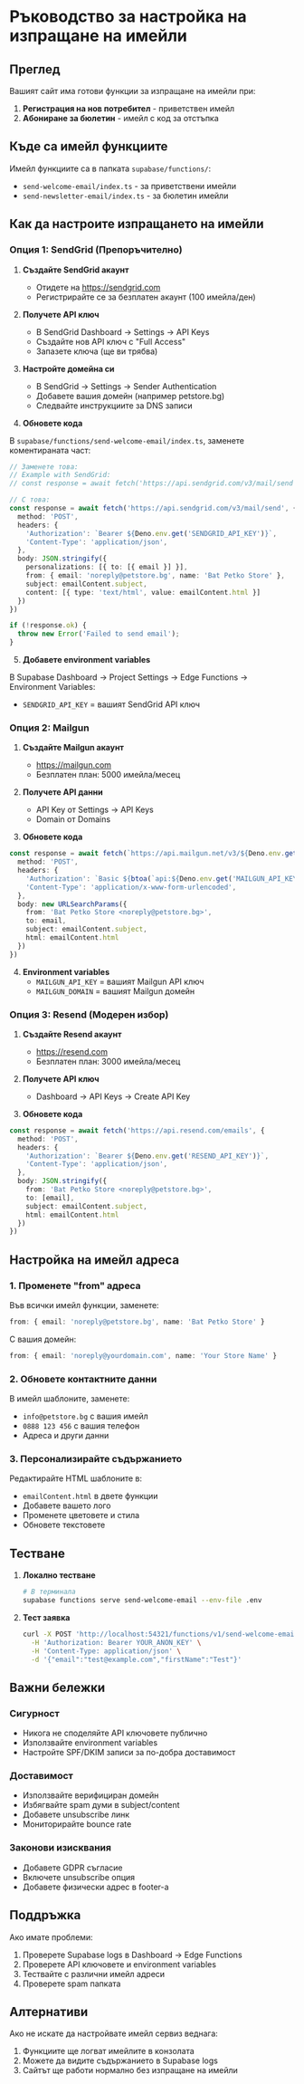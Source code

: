 # Ръководство за настройка на изпращане на имейли

## Преглед

Вашият сайт има готови функции за изпращане на имейли при:
1. **Регистрация на нов потребител** - приветствен имейл
2. **Абониране за бюлетин** - имейл с код за отстъпка

## Къде са имейл функциите

Имейл функциите са в папката `supabase/functions/`:
- `send-welcome-email/index.ts` - за приветствени имейли
- `send-newsletter-email/index.ts` - за бюлетин имейли

## Как да настроите изпращането на имейли

### Опция 1: SendGrid (Препоръчително)

1. **Създайте SendGrid акаунт**
   - Отидете на https://sendgrid.com
   - Регистрирайте се за безплатен акаунт (100 имейла/ден)

2. **Получете API ключ**
   - В SendGrid Dashboard → Settings → API Keys
   - Създайте нов API ключ с "Full Access"
   - Запазете ключа (ще ви трябва)

3. **Настройте домейна си**
   - В SendGrid → Settings → Sender Authentication
   - Добавете вашия домейн (например petstore.bg)
   - Следвайте инструкциите за DNS записи

4. **Обновете кода**

В `supabase/functions/send-welcome-email/index.ts`, заменете коментираната част:

```typescript
// Заменете това:
// Example with SendGrid:
// const response = await fetch('https://api.sendgrid.com/v3/mail/send', {

// С това:
const response = await fetch('https://api.sendgrid.com/v3/mail/send', {
  method: 'POST',
  headers: {
    'Authorization': `Bearer ${Deno.env.get('SENDGRID_API_KEY')}`,
    'Content-Type': 'application/json',
  },
  body: JSON.stringify({
    personalizations: [{ to: [{ email }] }],
    from: { email: 'noreply@petstore.bg', name: 'Bat Petko Store' },
    subject: emailContent.subject,
    content: [{ type: 'text/html', value: emailContent.html }]
  })
})

if (!response.ok) {
  throw new Error('Failed to send email');
}
```

5. **Добавете environment variables**

В Supabase Dashboard → Project Settings → Edge Functions → Environment Variables:
- `SENDGRID_API_KEY` = вашият SendGrid API ключ

### Опция 2: Mailgun

1. **Създайте Mailgun акаунт**
   - https://mailgun.com
   - Безплатен план: 5000 имейла/месец

2. **Получете API данни**
   - API Key от Settings → API Keys
   - Domain от Domains

3. **Обновете кода**

```typescript
const response = await fetch(`https://api.mailgun.net/v3/${Deno.env.get('MAILGUN_DOMAIN')}/messages`, {
  method: 'POST',
  headers: {
    'Authorization': `Basic ${btoa(`api:${Deno.env.get('MAILGUN_API_KEY')}`)}`,
    'Content-Type': 'application/x-www-form-urlencoded',
  },
  body: new URLSearchParams({
    from: 'Bat Petko Store <noreply@petstore.bg>',
    to: email,
    subject: emailContent.subject,
    html: emailContent.html
  })
})
```

4. **Environment variables**
   - `MAILGUN_API_KEY` = вашият Mailgun API ключ
   - `MAILGUN_DOMAIN` = вашият Mailgun домейн

### Опция 3: Resend (Модерен избор)

1. **Създайте Resend акаунт**
   - https://resend.com
   - Безплатен план: 3000 имейла/месец

2. **Получете API ключ**
   - Dashboard → API Keys → Create API Key

3. **Обновете кода**

```typescript
const response = await fetch('https://api.resend.com/emails', {
  method: 'POST',
  headers: {
    'Authorization': `Bearer ${Deno.env.get('RESEND_API_KEY')}`,
    'Content-Type': 'application/json',
  },
  body: JSON.stringify({
    from: 'Bat Petko Store <noreply@petstore.bg>',
    to: [email],
    subject: emailContent.subject,
    html: emailContent.html
  })
})
```

## Настройка на имейл адреса

### 1. Променете "from" адреса

Във всички имейл функции, заменете:
```typescript
from: { email: 'noreply@petstore.bg', name: 'Bat Petko Store' }
```

С вашия домейн:
```typescript
from: { email: 'noreply@yourdomain.com', name: 'Your Store Name' }
```

### 2. Обновете контактните данни

В имейл шаблоните, заменете:
- `info@petstore.bg` с вашия имейл
- `0888 123 456` с вашия телефон
- Адреса и други данни

### 3. Персонализирайте съдържанието

Редактирайте HTML шаблоните в:
- `emailContent.html` в двете функции
- Добавете вашето лого
- Променете цветовете и стила
- Обновете текстовете

## Тестване

1. **Локално тестване**
   ```bash
   # В терминала
   supabase functions serve send-welcome-email --env-file .env
   ```

2. **Тест заявка**
   ```bash
   curl -X POST 'http://localhost:54321/functions/v1/send-welcome-email' \
     -H 'Authorization: Bearer YOUR_ANON_KEY' \
     -H 'Content-Type: application/json' \
     -d '{"email":"test@example.com","firstName":"Test"}'
   ```

## Важни бележки

### Сигурност
- Никога не споделяйте API ключовете публично
- Използвайте environment variables
- Настройте SPF/DKIM записи за по-добра доставимост

### Доставимост
- Използвайте верифициран домейн
- Избягвайте spam думи в subject/content
- Добавете unsubscribe линк
- Мониторирайте bounce rate

### Законови изисквания
- Добавете GDPR съгласие
- Включете unsubscribe опция
- Добавете физически адрес в footer-а

## Поддръжка

Ако имате проблеми:
1. Проверете Supabase logs в Dashboard → Edge Functions
2. Проверете API ключовете и environment variables
3. Тествайте с различни имейл адреси
4. Проверете spam папката

## Алтернативи

Ако не искате да настройвате имейл сервиз веднага:
1. Функциите ще логват имейлите в конзолата
2. Можете да видите съдържанието в Supabase logs
3. Сайтът ще работи нормално без изпращане на имейли